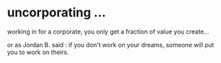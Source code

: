 # uncorporating ...


working in for a corporate, you only get a fraction
of value you create...

or as Jordan B. said :
 if you don't work on your dreams, someone will put
you to work on theirs.

